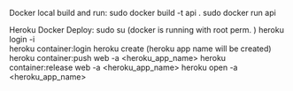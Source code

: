 
Docker local build and run:
	sudo docker build -t api .
	sudo docker run api


Heroku Docker Deploy:
	sudo su 												(docker is running with root perm. )
	heroku login -i 										
	heroku container:login 
	heroku create 											(heroku app name will be created)
	heroku container:push web -a <heroku_app_name>
	heroku container:release web -a <heroku_app_name>
	heroku open -a <heroku_app_name>
